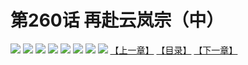 # 第260话 再赴云岚宗（中）
![](https://mhpic.xiaomingtaiji.net/comic/D/斗破苍穹拆分版/260话/1.jpg-zymk.middle.webp)
![](https://mhpic.xiaomingtaiji.net/comic/D/斗破苍穹拆分版/260话/2.jpg-zymk.middle.webp)
![](https://mhpic.xiaomingtaiji.net/comic/D/斗破苍穹拆分版/260话/3.jpg-zymk.middle.webp)
![](https://mhpic.xiaomingtaiji.net/comic/D/斗破苍穹拆分版/260话/4.jpg-zymk.middle.webp)
![](https://mhpic.xiaomingtaiji.net/comic/D/斗破苍穹拆分版/260话/5.jpg-zymk.middle.webp)
![](https://mhpic.xiaomingtaiji.net/comic/D/斗破苍穹拆分版/260话/6.jpg-zymk.middle.webp)
![](https://mhpic.xiaomingtaiji.net/comic/D/斗破苍穹拆分版/260话/7.jpg-zymk.middle.webp)
![](https://mhpic.xiaomingtaiji.net/comic/D/斗破苍穹拆分版/260话/8.jpg-zymk.middle.webp)
[【上一章】](./259.md)
[【目录】](./READMD.md)
[【下一章】](./261.md)
